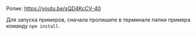 Ролик: https://youtu.be/sQD4KcCV-40

Для запуска примеров, сначала пропишите в терминале папки примера команду `npm install`.